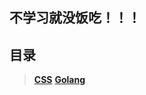 ## 不学习就没饭吃！！！

## 目录
> **[CSS](https://github.com/alatzr/study/blob/master/web/css/CSS.md)**
> **[Golang](https://github.com/alatzr/study/blob/master/Golang/Golang.md)**
